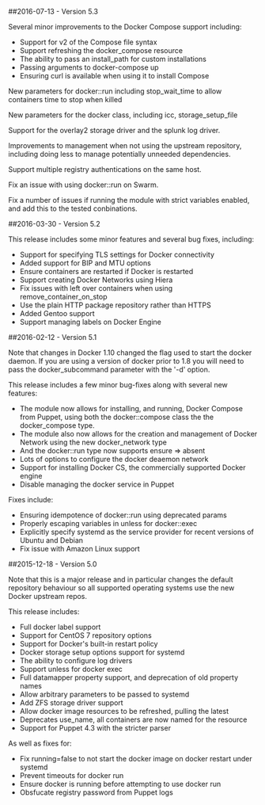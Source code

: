##2016-07-13 - Version 5.3

Several minor improvements to the Docker Compose support including:

* Support for v2 of the Compose file syntax
* Support refreshing the docker_compose resource
* The ability to pass an install_path for custom installations
* Passing arguments to docker-compose up
* Ensuring curl is available when using it to install Compose

New parameters for docker::run including stop_wait_time to allow
containers time to stop when killed

New parameters for the docker class, including icc, storage_setup_file

Support for the overlay2 storage driver and the splunk log driver.

Improvements to management when not using the upstream repository,
including doing less to manage potentially unneeded dependencies.

Support multiple registry authentications on the same host.

Fix an issue with using docker::run on Swarm.

Fix a number of issues if running the module with strict variables
enabled, and add this to the tested conbinations.


##2016-03-30 - Version 5.2

This release includes some minor features and several bug fixes,
including:

* Support for specifying TLS settings for Docker connectivity
* Added support for BIP and MTU options
* Ensure containers are restarted if Docker is restarted
* Support creating Docker Networks using Hiera
* Fix issues with left over containers when using
  remove_container_on_stop
* Use the plain HTTP package repository rather than HTTPS
* Added Gentoo support
* Support managing labels on Docker Engine


##2016-02-12 - Version 5.1

Note that changes in Docker 1.10 changed the flag used to start the
docker daemon. If you are using a version of docker prior to 1.8 you
will need to pass the docker_subcommand parameter with the '-d' option.


This release includes a few minor bug-fixes along with several new features:

* The module now allows for installing, and running, Docker Compose from
  Puppet, using both the docker::compose class the the docker_compose
  type.
* The module also now allows for the creation and management of Docker
  Network using the new docker_network type
* And the docker::run type now supports ensure => absent
* Lots of options to configure the docker deaemon network
* Support for installing Docker CS, the commercially supported Docker
  engine
* Disable managing the docker service in Puppet

Fixes include:

* Ensuring idempotence of docker::run using deprecated params
* Properly escaping variables in unless for docker::exec
* Explicitly specify systemd as the service provider for recent versions
  of Ubuntu and Debian
* Fix issue with Amazon Linux support

##2015-12-18 - Version 5.0

Note that this is a major release and in particular changes the default
repository behaviour so all supported operating systems use the new
Docker upstream repos.

This release includes:

* Full docker label support
* Support for CentOS 7 repository options
* Support for Docker's built-in restart policy
* Docker storage setup options support for systemd
* The ability to configure log drivers
* Support unless for docker exec
* Full datamapper property support, and deprecation of old property
  names
* Allow arbitrary parameters to be passed to systemd
* Add ZFS storage driver support
* Allow docker image resources to be refreshed, pulling the latest
* Deprecates use_name, all containers are now named for the resource
* Support for Puppet 4.3 with the stricter parser


As well as fixes for:

* Fix running=false to not start the docker image on docker restart
  under systemd
* Prevent timeouts for docker run
* Ensure docker is running before attempting to use docker run
* Obsfucate registry password from Puppet logs
